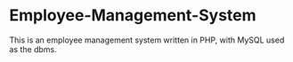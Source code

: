 # Employee-Management-System
This is an employee management system written in PHP, with MySQL used as the dbms.
